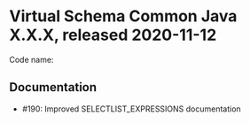 # Virtual Schema Common Java X.X.X, released 2020-11-12

Code name: 

## Documentation

* #190: Improved SELECTLIST_EXPRESSIONS documentation